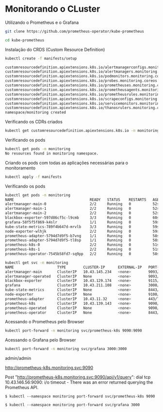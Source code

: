 # Monitorando o CLuster

Utilizando o Prometheus e o Grafana

```bash
git clone https://github.com/prometheus-operator/kube-prometheus

cd kube-prometheus
```

Instalação do CRDS (Custom Resource Definition)

```bash
kubectl create -f manifests/setup

customresourcedefinition.apiextensions.k8s.io/alertmanagerconfigs.monitoring.coreos.com created
customresourcedefinition.apiextensions.k8s.io/alertmanagers.monitoring.coreos.com created
customresourcedefinition.apiextensions.k8s.io/podmonitors.monitoring.coreos.com created
customresourcedefinition.apiextensions.k8s.io/probes.monitoring.coreos.com created
customresourcedefinition.apiextensions.k8s.io/prometheuses.monitoring.coreos.com created
customresourcedefinition.apiextensions.k8s.io/prometheusagents.monitoring.coreos.com created
customresourcedefinition.apiextensions.k8s.io/prometheusrules.monitoring.coreos.com created
customresourcedefinition.apiextensions.k8s.io/scrapeconfigs.monitoring.coreos.com created
customresourcedefinition.apiextensions.k8s.io/servicemonitors.monitoring.coreos.com created
customresourcedefinition.apiextensions.k8s.io/thanosrulers.monitoring.coreos.com created
namespace/monitoring created
```

Verificando os CDRs criados

```bash
kubectl get customresourcedefinition.apiextensions.k8s.io -n monitoring
```

Verificando os pods

```bash
kubectl get pods -n monitoring
No resources found in monitoring namespace.
```

Criando os pods com todas as aplicações necessárias para o monitoramento

```bash
kubectl apply -f manifests
```

Verificando os pods

```bash
kubectl get pods -n monitoring
NAME                                   READY   STATUS    RESTARTS   AGE
alertmanager-main-0                    2/2     Running   0          52s
alertmanager-main-1                    2/2     Running   0          52s
alertmanager-main-2                    2/2     Running   0          52s
blackbox-exporter-597d86cf5c-l9cmb     3/3     Running   0          60s
grafana-58f5f5f869-k4slr               1/1     Running   0          59s
kube-state-metrics-789f4b647d-mrvlb    3/3     Running   0          59s
node-exporter-wlhjk                    2/2     Running   0          59s
prometheus-adapter-5794d7d9f5-b7vng    1/1     Running   0          58s
prometheus-adapter-5794d7d9f5-tl8sp    1/1     Running   0          58s
prometheus-k8s-0                       2/2     Running   0          51s
prometheus-k8s-1                       2/2     Running   0          51s
prometheus-operator-7545b58fd7-sq9pp   2/2     Running   0          58s
```


```bash
kubectl get svc -n monitoring
NAME                    TYPE        CLUSTER-IP      EXTERNAL-IP   PORT(S)                      AGE
alertmanager-main       ClusterIP   10.43.145.234   <none>        9093/TCP,8080/TCP            3m
alertmanager-operated   ClusterIP   None            <none>        9093/TCP,9094/TCP,9094/UDP   2m52s
blackbox-exporter       ClusterIP   10.43.129.174   <none>        9115/TCP,19115/TCP           3m
grafana                 ClusterIP   10.43.211.108   <none>        3000/TCP                     2m59s
kube-state-metrics      ClusterIP   None            <none>        8443/TCP,9443/TCP            2m59s
node-exporter           ClusterIP   None            <none>        9100/TCP                     2m59s
prometheus-adapter      ClusterIP   10.43.11.32     <none>        443/TCP                      2m58s
prometheus-k8s          ClusterIP   10.43.139.143   <none>        9090/TCP,8080/TCP            2m59s
prometheus-operated     ClusterIP   None            <none>        9090/TCP                     2m51s
prometheus-operator     ClusterIP   None            <none>        8443/TCP                     2m58s
```

Acessando o Prometheus pelo Browser

```bash
kubectl port-forward -n monitoring svc/prometheus-k8s 9090:9090
```

Acessando o Grafana pelo Browser

```bash
kubectl port-forward -n monitoring svc/grafana 3000:3000
```

admin/admin

http://prometheus-k8s.monitoring.svc:9090

Post "http://prometheus-k8s.monitoring.svc:9090/api/v1/query": dial tcp 10.43.146.56:9090: i/o timeout - There was an error returned querying the Prometheus API.

```shell
$ kubectl --namespace monitoring port-forward svc/prometheus-k8s 9090
```

```shell
$ kubectl --namespace monitoring port-forward svc/grafana 3000
```